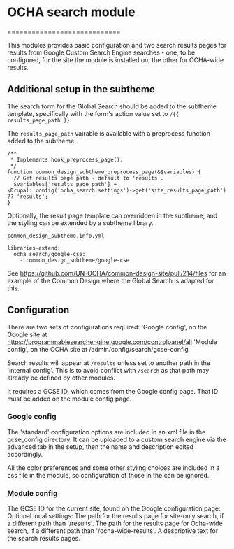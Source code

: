 # OCHA search module
============================

This modules provides basic configuration and two search results pages for
results from Google Custom Search Engine searches - one, to be configured, for
the site the module is installed on, the other for OCHA-wide results.

## Additional setup in the subtheme
The search form for the Global Search should be added to the subtheme template,
specifically with the form's action value set to `/{{ results_page_path }}`

The `results_page_path` vairable is available with a preprocess function added
to the subtheme:
```
/**
 * Implements hook_preprocess_page().
 */
function common_design_subtheme_preprocess_page(&$variables) {
  // Get results page path - default to 'results'.
  $variables['results_page_path'] = \Drupal::config('ocha_search.settings')->get('site_results_page_path') ?? 'results';
}
```

Optionally, the result page template can overridden in the subtheme, and the
styling can be extended by a subtheme library.

`common_design_subtheme.info.yml`
```
libraries-extend:
  ocha_search/google-cse:
    - common_design_subtheme/google-cse
```

See https://github.com/UN-OCHA/common-design-site/pull/214/files for an example
of the Common Design where the Global Search is adapted for this.

## Configuration
There are two sets of configurations required:
'Google config', on the Google site at
https://programmablesearchengine.google.com/controlpanel/all
'Module config', on the OCHA site at
/admin/config/search/gcse-config

Search results will appear at `/results` unless set to another path in the 'internal config'. This is to avoid conflict with `/search` as that path may
already be defined by other modules.

It requires a GCSE ID, which comes from the Google config page.
That ID must be added on the module config page.

### Google config
The 'standard' configuration options are included in an xml file in the
gcse_config directory. It can be uploaded to a custom search engine via the
advanced tab in the setup, then the name and description edited accordingly.

All the color preferences and some other styling choices are included in a
css file in the module, so configuration of those in the can be ignored.

### Module config
The GCSE ID for the current site, found on the Google configuration page:
Optional local settings:
The path for the results page for site-only search, if a different path than
'/results'.
The path for the results page for Ocha-wide search, if a different path than
'/ocha-wide-results'.
A descriptive text for the search results pages.
